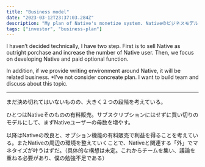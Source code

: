 ```yaml
---
title: "Business model"
date: "2023-03-12T23:37:03.284Z"
description: "My plan of Native's monetize system. Nativeのビジネスモデルについて現在の考えを述べます。"
tags: ["investor", "business-plan"]
---
```


I haven’t decided technically, I have two step. First is to sell Native as outright porchase and increase the number of Native user. Then, we focus on developing Native and paid optional function.

In addition, if we provide writing environment around Native, it will be related business. *I’ve not consider concreate plan. I want to build team and discuss about this topic.

---

まだ決め切れてはいないものの、大きく２つの段階を考えている。

ひとつはNativeそのものの有料販売。サブスクリプションにはせずに買い切りのモデルにして、まずNativeユーザーの母数を増やす。

以降はNativeの改良と、オプション機能の有料販売で利益を得ることを考えている。またNativeの周辺の環境を整えていくことで、Nativeと関連する「外」でマネタイズが叶うはずだ。（具体的な構想は未定。これからチームを集い、議論を重ねる必要があり、僕の勉強不足である）